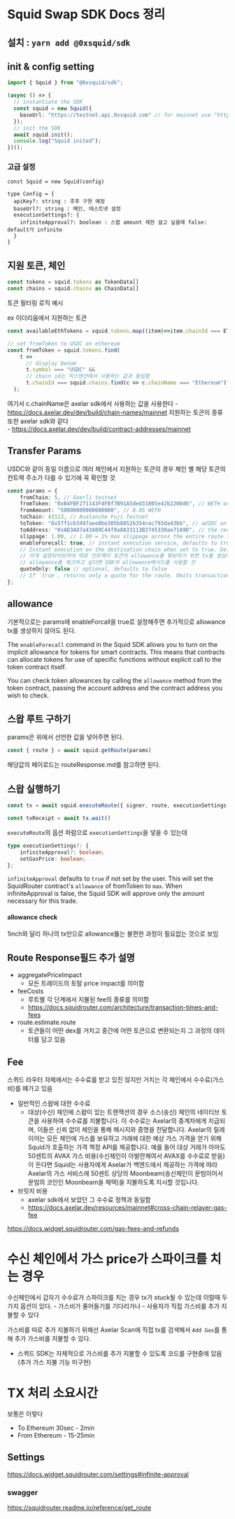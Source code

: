 # Squid Swap SDK Docs 정리

## 설치 : `yarn add @0xsquid/sdk`

## init & config setting

```ts
import { Squid } from "@0xsquid/sdk";

(async () => {
  // instantiate the SDK
  const squid = new Squid({
    baseUrl: "https://testnet.api.0xsquid.com" // for mainnet use "https://api.0xsquid.com"
  });
  // init the SDK
  await squid.init();
  console.log("Squid inited");
})();
```
### 고급 설정

```
const Squid = new Squid(config)

type Config = {
  apiKey?: string : 추후 구현 예정
  baseUrl?: string : 메인, 테스트넷 설정
  executionSettings?: {
    infiniteApproval?: boolean : 스왑 amount 제한 걸고 싶을때 false: default가 infinite
  }
}
```

## 지원 토큰, 체인

```ts
const tokens = squid.tokens as TokenData[]
const chains = squid.chains as ChainData[]
```
토큰 필터링 로직 예시

ex 이더리움에서 지원하는 토큰

```ts
const availableEthTokens = squid.tokens.map((item)=>item.chainId === ETHEREUM.ChainId);
```

```ts
// set fromToken to USDC on ethereum
const fromToken = squid.tokens.find(
    t =>
      // display Denom
      t.symbol === "USDC" &&
      // chain id는 익스텐션에서 사용하는 값과 동일함
      t.chainId === squid.chains.find(c => c.chainName === "Ethereum")?.chainId
  );
```
여기서 c.chainName은 axelar sdk에서 사용하는 값을 사용한다 
    - https://docs.axelar.dev/dev/build/chain-names/mainnet
지원하는 토큰의 종류 또한 axelar sdk와 같다     
    - https://docs.axelar.dev/dev/build/contract-addresses/mainnet
## Transfer Params
USDC와 같이 동일 이름으로 여러 체인에서 지원하는 토큰의 경우 체인 별 해당 토큰의 컨트랙 주소가 다를 수 있기에 꼭 확인할 것
```ts
const params = {
    fromChain: 5, // Goerli testnet
    fromToken: "0xB4FBF271143F4FBf7B91A5ded31805e42b2208d6", // WETH on Goerli
    fromAmount: "50000000000000000", // 0.05 WETH
    toChain: 43113, // Avalanche Fuji Testnet
    toToken: "0x57f1c63497aee0be305b8852b354cec793da43bb", // aUSDC on Avalanche Fuji Testnet
    toAddress: "0xAD3A87a43489C44f0a8A33113B2745338ae71A9D", // the recipient of the trade
    slippage: 1.00, // 1.00 = 1% max slippage across the entire route 1~99.9까지 설정 가능
    enableForecall: true, // instant execution service, defaults to true
    // Instant execution on the destination chain when set to true. Defaults to true.
    // 이게 설정되어있어야 따로 컨트랙이 토큰의 allowance를 확보하기 위한 tx를 생성하지 않아도 된다
    // allowance를 체크하고 싶다면 SDK의 allowance메서드를 사용할 것
    quoteOnly: false // optional, defaults to false
    // If `true`, returns only a quote for the route. Omits transaction data needed for execution. Defaults to `false
};
```
## allowance

기본적으로는 params에 enableForcall을 true로 설정해주면 추가적으로 allowance tx를 생성하지 않아도 된다.

The `enableForecall` command in the Squid SDK allows you to turn on the implicit allowance for tokens for smart contracts. This means that contracts can allocate tokens for use of specific functions without explicit call to the token contract itself.

You can check token allowances by calling the `allowance` method from the token contract, passing the account address and the contract address you wish to check. 
## 스왑 루트 구하기
params은 위에서 선언한 값을 넣어주면 된다.
```ts
const { route } = await squid.getRoute(params)
```
해당값의 페이로드는 routeResponse.md를 참고하면 된다.

## 스왑 실행하기

```ts
const tx = await squid.executeRoute({ signer, route, executionSettings })

const txReceipt = await tx.wait()
```
`executeRoute`의 옵션 파람으로 `executionSettings`을 넣을 수 있는데
```ts
type executionSettings?: {
    infiniteApproval?: boolean;
    setGasPrice: boolean;
};
```
`infiniteApproval` defaults to `true` if not set by the user. This will set the SquidRouter contract's `allowance` of fromToken to `max`.
When infiniteApproval is false, the Squid SDK will approve only the amount necessary for this trade. 

#### allowance check
 1inch와 달리 하나의 tx만으로 allowance뚫는 불편한 과정이 필요없는 것으로 보임


## Route Response필드 추가 설명
- aggregatePriceImpact
    - 모든 트레이드의 토탈 price impact를 의미함
- feeCosts
    -  루트별 각 단계에서 지불된 fee의 종류를 의미함
    - https://docs.squidrouter.com/architecture/transaction-times-and-fees
- route.estimate.route
    - 토큰들이 어떤 dex를 거치고 중간에 어떤 토큰으로 변환되는지 그 과정의 데이터를 담고 있음

## Fee
스퀴드 라우터 자체에서는 수수료를 받고 있진 않지만 거치는 각 체인에서 수수료(가스비)를 뗴가고 있음

- 일반적인 스왑에 대한 수수료
    - 대상(수신) 체인에 스왑이 있는 트랜잭션의 경우 소스(송신) 체인의 네이티브 토큰을 사용하여 수수료를 지불합니다. 이 수수료는 Axelar의 중계자에게 지급되며, 이들은 신뢰 없이 체인을 통해 메시지와 증명을 전달합니다. Axelar의 릴레이어는 모든 체인에 가스를 보유하고 거래에 대한 예상 가스 가격을 얻기 위해 Squid가 호출하는 가격 책정 API를 제공합니다. 예를 들어 대상 거래가 아마도 50센트의 AVAX 가스 비용(수신체인이 아발란체여서 AVAX를 수수료로 받음)이 든다면 Squid는 사용자에게 Axelar가 백엔드에서 제공하는 가격에 따라 Axelar의 가스 서비스에 50센트 상당의 Moonbeam(송신체인이 문빔이어서 문빔의 코인인 Moonbeam을 채택)을 지불하도록 지시할 것입니다.
- 브릿지 비용
    - axelar sdk에서 보았던 그 수수료 정책과 동일함
    - https://docs.axelar.dev/resources/mainnet#cross-chain-relayer-gas-fee

https://docs.widget.squidrouter.com/gas-fees-and-refunds
# 수신 체인에서 가스 price가 스파이크를 치는 경우
수신체인에서 갑자기 수수료가 스파이크를 치는 경우 tx가 stuck될 수 있는데
이럴때 두가지 옵션이 있다.
    - 가스비가 줄어들기를 기다리거나 
    - 사용자가 직접 가스비를 추가 지불할 수 있다

가스비를 따로 추가 지불하기 위해선 Axelar Scan에 직접 tx를 검색해서 `Add Gas`를 통해 추가 가스비를 지불할 수 있다.

- 스퀴드 SDK는 자체적으로 가스비를 추가 지불할 수 있도록 코드를 구현중에 있음(추가 가스 지불 기능 미구현)

# TX 처리 소요시간
보통은 이렇다
- To Ethereum 30sec - 2min
- From Ethereum - 15-25min

## Settings
https://docs.widget.squidrouter.com/settings#infinite-approval

### swagger
https://squidrouter.readme.io/reference/get_route